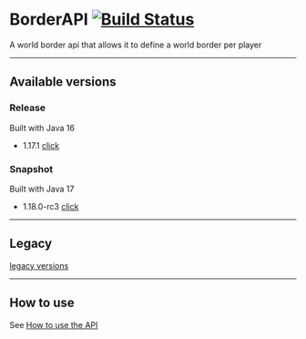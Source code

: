 # BorderAPI [![Build Status](https://travis-ci.org/yannicklamprecht/WorldBorderAPI.svg?branch=master)](https://travis-ci.org/yannicklamprecht/WorldBorderAPI)

A world border api that allows it to define a world border per player

---
## Available versions

### Release

Built with Java 16
- 1.17.1 [click](https://github.com/yannicklamprecht/WorldBorderAPI/releases/tag/1.171.0)

### Snapshot

Built with Java 17
- 1.18.0-rc3 [click](https://github.com/yannicklamprecht/WorldBorderAPI/releases/tag/1.18.0-rc3)



--- 

## Legacy
[legacy versions](legacy.md)

---

## How to use

See [How to use the API](how-to-use.md)

